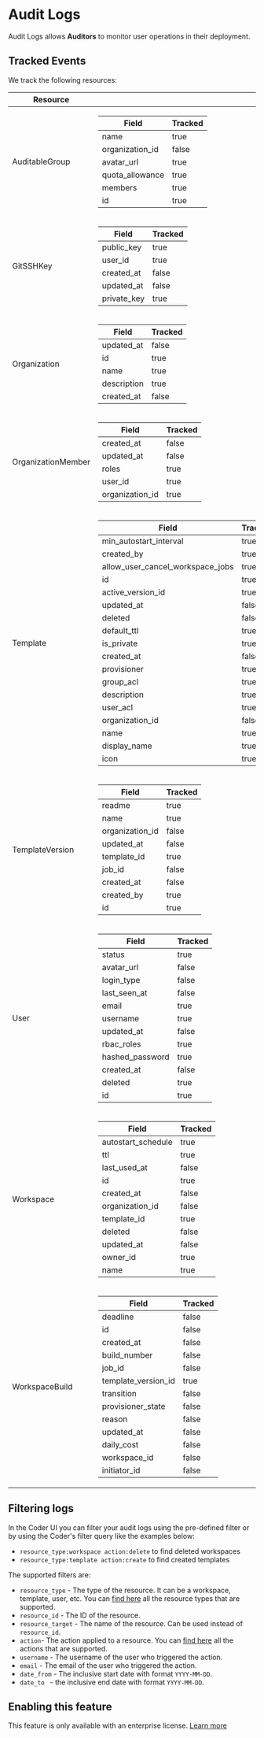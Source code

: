 # Audit Logs

Audit Logs allows **Auditors** to monitor user operations in
their deployment.

## Tracked Events

We track the following resources:

<!-- Code generated by 'make docs/admin/audit-logs.md'. DO NOT EDIT -->

| <b>Resource<b>     |                                                                                                                                                                                                                                                                                                                                                                                                                                                                                                                                                                                                                                                                                                                                                                                                                                                                                     |
| ------------------ | ----------------------------------------------------------------------------------------------------------------------------------------------------------------------------------------------------------------------------------------------------------------------------------------------------------------------------------------------------------------------------------------------------------------------------------------------------------------------------------------------------------------------------------------------------------------------------------------------------------------------------------------------------------------------------------------------------------------------------------------------------------------------------------------------------------------------------------------------------------------------------------- |
| AuditableGroup     | <table><thead><tr><th>Field</th><th>Tracked</th></tr></thead><tbody><tr><td>name</td><td>true</td></tr><tr><td>organization_id</td><td>false</td></tr><tr><td>avatar_url</td><td>true</td></tr><tr><td>quota_allowance</td><td>true</td></tr><tr><td>members</td><td>true</td></tr><tr><td>id</td><td>true</td></tr></tbody></table>                                                                                                                                                                                                                                                                                                                                                                                                                                                                                                                                                |
| GitSSHKey          | <table><thead><tr><th>Field</th><th>Tracked</th></tr></thead><tbody><tr><td>public_key</td><td>true</td></tr><tr><td>user_id</td><td>true</td></tr><tr><td>created_at</td><td>false</td></tr><tr><td>updated_at</td><td>false</td></tr><tr><td>private_key</td><td>true</td></tr></tbody></table>                                                                                                                                                                                                                                                                                                                                                                                                                                                                                                                                                                                   |
| Organization       | <table><thead><tr><th>Field</th><th>Tracked</th></tr></thead><tbody><tr><td>updated_at</td><td>false</td></tr><tr><td>id</td><td>true</td></tr><tr><td>name</td><td>true</td></tr><tr><td>description</td><td>true</td></tr><tr><td>created_at</td><td>false</td></tr></tbody></table>                                                                                                                                                                                                                                                                                                                                                                                                                                                                                                                                                                                              |
| OrganizationMember | <table><thead><tr><th>Field</th><th>Tracked</th></tr></thead><tbody><tr><td>created_at</td><td>false</td></tr><tr><td>updated_at</td><td>false</td></tr><tr><td>roles</td><td>true</td></tr><tr><td>user_id</td><td>true</td></tr><tr><td>organization_id</td><td>true</td></tr></tbody></table>                                                                                                                                                                                                                                                                                                                                                                                                                                                                                                                                                                                    |
| Template           | <table><thead><tr><th>Field</th><th>Tracked</th></tr></thead><tbody><tr><td>min_autostart_interval</td><td>true</td></tr><tr><td>created_by</td><td>true</td></tr><tr><td>allow_user_cancel_workspace_jobs</td><td>true</td></tr><tr><td>id</td><td>true</td></tr><tr><td>active_version_id</td><td>true</td></tr><tr><td>updated_at</td><td>false</td></tr><tr><td>deleted</td><td>false</td></tr><tr><td>default_ttl</td><td>true</td></tr><tr><td>is_private</td><td>true</td></tr><tr><td>created_at</td><td>false</td></tr><tr><td>provisioner</td><td>true</td></tr><tr><td>group_acl</td><td>true</td></tr><tr><td>description</td><td>true</td></tr><tr><td>user_acl</td><td>true</td></tr><tr><td>organization_id</td><td>false</td></tr><tr><td>name</td><td>true</td></tr><tr><td>display_name</td><td>true</td></tr><tr><td>icon</td><td>true</td></tr></tbody></table> |
| TemplateVersion    | <table><thead><tr><th>Field</th><th>Tracked</th></tr></thead><tbody><tr><td>readme</td><td>true</td></tr><tr><td>name</td><td>true</td></tr><tr><td>organization_id</td><td>false</td></tr><tr><td>updated_at</td><td>false</td></tr><tr><td>template_id</td><td>true</td></tr><tr><td>job_id</td><td>false</td></tr><tr><td>created_at</td><td>false</td></tr><tr><td>created_by</td><td>true</td></tr><tr><td>id</td><td>true</td></tr></tbody></table>                                                                                                                                                                                                                                                                                                                                                                                                                           |
| User               | <table><thead><tr><th>Field</th><th>Tracked</th></tr></thead><tbody><tr><td>status</td><td>true</td></tr><tr><td>avatar_url</td><td>false</td></tr><tr><td>login_type</td><td>false</td></tr><tr><td>last_seen_at</td><td>false</td></tr><tr><td>email</td><td>true</td></tr><tr><td>username</td><td>true</td></tr><tr><td>updated_at</td><td>false</td></tr><tr><td>rbac_roles</td><td>true</td></tr><tr><td>hashed_password</td><td>true</td></tr><tr><td>created_at</td><td>false</td></tr><tr><td>deleted</td><td>true</td></tr><tr><td>id</td><td>true</td></tr></tbody></table>                                                                                                                                                                                                                                                                                              |
| Workspace          | <table><thead><tr><th>Field</th><th>Tracked</th></tr></thead><tbody><tr><td>autostart_schedule</td><td>true</td></tr><tr><td>ttl</td><td>true</td></tr><tr><td>last_used_at</td><td>false</td></tr><tr><td>id</td><td>true</td></tr><tr><td>created_at</td><td>false</td></tr><tr><td>organization_id</td><td>false</td></tr><tr><td>template_id</td><td>true</td></tr><tr><td>deleted</td><td>false</td></tr><tr><td>updated_at</td><td>false</td></tr><tr><td>owner_id</td><td>true</td></tr><tr><td>name</td><td>true</td></tr></tbody></table>                                                                                                                                                                                                                                                                                                                                  |
| WorkspaceBuild     | <table><thead><tr><th>Field</th><th>Tracked</th></tr></thead><tbody><tr><td>deadline</td><td>false</td></tr><tr><td>id</td><td>false</td></tr><tr><td>created_at</td><td>false</td></tr><tr><td>build_number</td><td>false</td></tr><tr><td>job_id</td><td>false</td></tr><tr><td>template_version_id</td><td>true</td></tr><tr><td>transition</td><td>false</td></tr><tr><td>provisioner_state</td><td>false</td></tr><tr><td>reason</td><td>false</td></tr><tr><td>updated_at</td><td>false</td></tr><tr><td>daily_cost</td><td>false</td></tr><tr><td>workspace_id</td><td>false</td></tr><tr><td>initiator_id</td><td>false</td></tr></tbody></table>                                                                                                                                                                                                                           |

<!-- End generated by 'make docs/admin/audit-logs.md'. -->

## Filtering logs

In the Coder UI you can filter your audit logs using the pre-defined filter or by using the Coder's filter query like the examples below:

- `resource_type:workspace action:delete` to find deleted workspaces
- `resource_type:template action:create` to find created templates

The supported filters are:

- `resource_type` - The type of the resource. It can be a workspace, template, user, etc. You can [find here](https://pkg.go.dev/github.com/coder/coder/codersdk#ResourceType) all the resource types that are supported.
- `resource_id` - The ID of the resource.
- `resource_target` - The name of the resource. Can be used instead of `resource_id`.
- `action`- The action applied to a resource. You can [find here](https://pkg.go.dev/github.com/coder/coder/codersdk#AuditAction) all the actions that are supported.
- `username` - The username of the user who triggered the action.
- `email` - The email of the user who triggered the action.
- `date_from` - The inclusive start date with format `YYYY-MM-DD`.
- `date_to ` - the inclusive end date with format `YYYY-MM-DD`.

## Enabling this feature

This feature is only available with an enterprise license. [Learn more](../enterprise.md)
